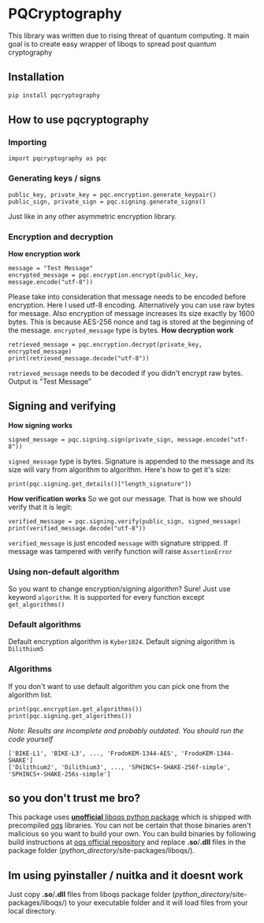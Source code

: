 # PQCryptography

This library was written due to rising threat of quantum computing.
It main goal is to create easy wrapper of liboqs to spread post quantum cryptography

## Installation
```bash
pip install pqcryptography
```
## How to use pqcryptography
### Importing
```python3
import pqcryptography as pqc
```

### Generating keys / signs
```python3
public_key, private_key = pqc.encryption.generate_keypair()
public_sign, private_sign = pqc.signing.generate_signs()
```
Just like in any other asymmetric encryption library.

### Encryption and decryption
**How encryption work**
```python3
message = "Test Message"
encrypted_message = pqc.encryption.encrypt(public_key, message.encode("utf-8"))
```
Please take into consideration that message needs to be encoded before encryption. Here I used utf-8 encoding. Alternatively you can use raw bytes for message.
Also encryption of message increases its size exactly by 1600 bytes. This is because AES-256 nonce and tag is stored at the beginning of the message.
`encrypted_message` type is bytes.
**How decryption work**
```python3
retrieved_message = pqc.encryption.decrypt(private_key, encrypted_message)
print(retrieved_message.decode("utf-8"))
```
`retrieved_message` needs to be decoded if you didn't encrypt raw bytes.
Output is "Test Message"

## Signing and verifying
**How signing works**
```python3
signed_message = pqc.signing.sign(private_sign, message.encode("utf-8"))
```
`signed_message` type is bytes. Signature is appended to the message and its size will vary from algorithm to algorithm. Here's how to get it's size:
```python3
print(pqc.signing.get_details()["length_signature"])
```
**How verification works**
So we got our message. That is how we should verify that it is legit:
```python3
verified_message = pqc.signing.verify(public_sign, signed_message)
print(verified_message.decode("utf-8"))
```
`verified_message` is just encoded `message` with signature stripped.
If message was tampered with verify function will raise `AssertionError`

### Using non-default algorithm
So you want to change encryption/signing algorithm? Sure! Just use keyword `algorithm`. It is supported for every function except `get_algorithms()`

### Default algorithms
Default encryption algorithm is `Kyber1024`. Default signing algorithm is `Dilithium5`

### Algorithms
If you don't want to use default algorithm you can pick one from the algorithm list.
```python3
print(pqc.encryption.get_algorithms())
print(pqc.signing.get_algorithms())
```
*Note: Results are incomplete and probably outdated. You should run the code yourself*
```python3
['BIKE-L1', 'BIKE-L3', ..., 'FrodoKEM-1344-AES', 'FrodoKEM-1344-SHAKE']
['Dilithium2', 'Dilithium3', ..., 'SPHINCS+-SHAKE-256f-simple', 'SPHINCS+-SHAKE-256s-simple']
```

## so you don't trust me bro?
This package uses [**unofficial** liboqs python package](https://pypi.org/project/liboqs/) which is shipped with precompiled [oqs](https://github.com/open-quantum-safe/liboqs) libraries. You can not be certain that those binaries aren't malicious so you want to build your own. You can build binaries by following build instructions at [oqs official repository](https://github.com/open-quantum-safe/liboqs) and replace **.so**/**.dll** files in the package folder (*python_directory*/site-packages/liboqs/).

## Im using pyinstaller / nuitka and it doesnt work

Just copy **.so**/**.dll** files from liboqs package folder (*python_directory*/site-packages/liboqs/) to your executable folder and it will load files from your local directory.
